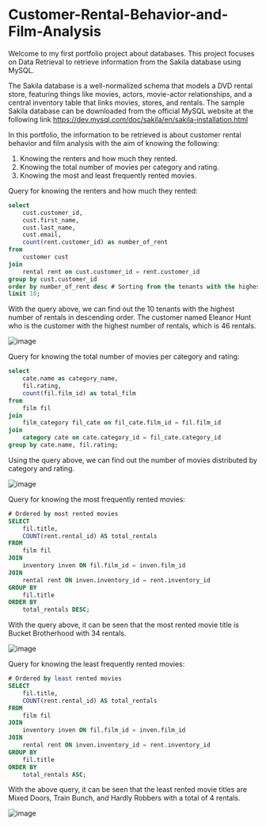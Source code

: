 # Customer-Rental-Behavior-and-Film-Analysis
Welcome to my first portfolio project about databases. This project focuses on Data Retrieval to retrieve information from the Sakila database using MySQL.  

The Sakila database is a well-normalized schema that models a DVD rental store, featuring things like movies, actors, movie-actor relationships, and a central inventory table that links movies, stores, and rentals. The sample Sakila database can be downloaded from the official MySQL website at the following link https://dev.mysql.com/doc/sakila/en/sakila-installation.html

In this portfolio, the information to be retrieved is about customer rental behavior and film analysis with the aim of knowing the following:
1. Knowing the renters and how much they rented.
2. Knowing the total number of movies per category and rating.
3. Knowing the most and least frequently rented movies.


Query for knowing the renters and how much they rented:
```SQL
select 
	cust.customer_id,
	cust.first_name,
	cust.last_name,
	cust.email,
	count(rent.customer_id) as number_of_rent
from 
	customer cust
join 
	rental rent on cust.customer_id = rent.customer_id
group by cust.customer_id
order by number_of_rent desc # Sorting from the tenants with the highest number of rentals
limit 10;
```
With the query above, we can find out the 10 tenants with the highest number of rentals in descending order. The customer named Eleanor Hunt who is the customer with the highest number of rentals, which is 46 rentals.


![image](https://github.com/user-attachments/assets/f5783745-f7ab-4cc0-9856-132d0c6caef2)


Query for knowing the total number of movies per category and rating:
```SQL
select 
	cate.name as category_name,
	fil.rating,
	count(fil.film_id) as total_film
from 
	film fil
join 
	film_category fil_cate on fil_cate.film_id = fil.film_id 
join 
	category cate on cate.category_id = fil_cate.category_id
group by cate.name, fil.rating;
```

Using the query above, we can find out the number of movies distributed by category and rating.

![image](https://github.com/user-attachments/assets/59e324b8-4eeb-44bb-8820-ec2a6d42f975)


Query for knowing the most frequently rented movies:
```SQL
# Ordered by most rented movies
SELECT 
	fil.title, 
	COUNT(rent.rental_id) AS total_rentals
FROM 
	film fil
JOIN 
	inventory inven ON fil.film_id = inven.film_id
JOIN 
	rental rent ON inven.inventory_id = rent.inventory_id
GROUP BY 
	fil.title
ORDER BY 
	total_rentals DESC;  
```

With the query above, it can be seen that the most rented movie title is Bucket Brotherhood with 34 rentals.

![image](https://github.com/user-attachments/assets/a7ad4ba4-caa1-448b-8089-ab8d5b6cff02)


Query for knowing the least frequently rented movies:
```SQL
# Ordered by least rented movies
SELECT 
	fil.title, 
	COUNT(rent.rental_id) AS total_rentals
FROM 
	film fil
JOIN 
	inventory inven ON fil.film_id = inven.film_id
JOIN 
	rental rent ON inven.inventory_id = rent.inventory_id
GROUP BY 
	fil.title
ORDER BY 
	total_rentals ASC;
```

With the above query, it can be seen that the least rented movie titles are Mixed Doors, Train Bunch, and Hardly Robbers with a total of 4 rentals.

![image](https://github.com/user-attachments/assets/c14bfad4-5e0d-4d6b-8775-771a85b7a846)

